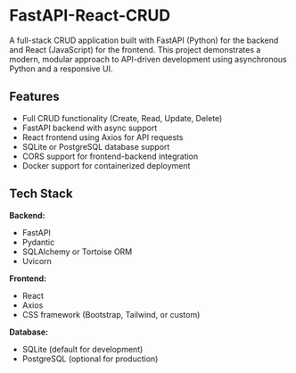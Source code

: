 # FastAPI-React-CRUD

A full-stack CRUD application built with FastAPI (Python) for the backend and React (JavaScript) for the frontend. This project demonstrates a modern, modular approach to API-driven development using asynchronous Python and a responsive UI.

## Features

- Full CRUD functionality (Create, Read, Update, Delete)
- FastAPI backend with async support
- React frontend using Axios for API requests
- SQLite or PostgreSQL database support
- CORS support for frontend-backend integration
- Docker support for containerized deployment

## Tech Stack

**Backend:**
- FastAPI
- Pydantic
- SQLAlchemy or Tortoise ORM
- Uvicorn

**Frontend:**
- React
- Axios
- CSS framework (Bootstrap, Tailwind, or custom)

**Database:**
- SQLite (default for development)
- PostgreSQL (optional for production)


